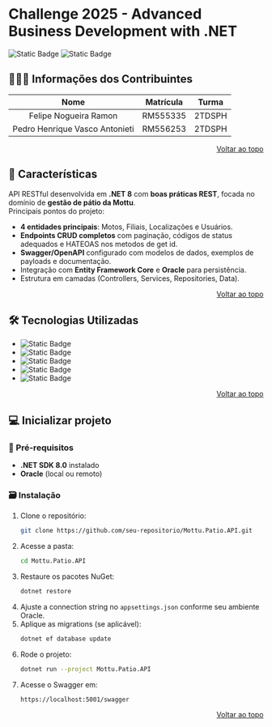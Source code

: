 <a id="readme-top"></a>

# Challenge 2025 - Advanced Business Development with .NET

![Static Badge](https://img.shields.io/badge/build-passing-brightgreen) ![Static Badge](https://img.shields.io/badge/Version-1.0.0-blue)

## 🧑‍🤝‍🧑 Informações dos Contribuintes

| Nome                          | Matrícula | Turma  |
| :---------------------------: | :-------: | :----: |
| Felipe Nogueira Ramon         | RM555335  | 2TDSPH |
| Pedro Henrique Vasco Antonieti| RM556253  | 2TDSPH |

<p align="right"><a href="#readme-top">Voltar ao topo</a></p>

## 🚩 Características

API RESTful desenvolvida em **.NET 8** com **boas práticas REST**, focada no domínio de **gestão de pátio da Mottu**.  
Principais pontos do projeto:  
- **4 entidades principais**: Motos, Filiais, Localizações e Usuários.  
- **Endpoints CRUD completos** com paginação, códigos de status adequados e HATEOAS nos metodos de get id.  
- **Swagger/OpenAPI** configurado com modelos de dados, exemplos de payloads e documentação.  
- Integração com **Entity Framework Core** e **Oracle** para persistência.  
- Estrutura em camadas (Controllers, Services, Repositories, Data).  

<p align="right"><a href="#readme-top">Voltar ao topo</a></p>

## 🛠️ Tecnologias Utilizadas

* ![Static Badge](https://img.shields.io/badge/.NET%208-512BD4?style=for-the-badge&logo=dotnet&logoColor=white)
* ![Static Badge](https://img.shields.io/badge/C%23-239120?style=for-the-badge&logo=csharp&logoColor=white)  
* ![Static Badge](https://img.shields.io/badge/Entity%20Framework%20Core-512BD4?style=for-the-badge&logo=nuget&logoColor=white)  
* ![Static Badge](https://img.shields.io/badge/Oracle-F80000?style=for-the-badge&logo=oracle&logoColor=white)  
* ![Static Badge](https://img.shields.io/badge/Swagger-85EA2D?style=for-the-badge&logo=swagger&logoColor=black)  

<p align="right"><a href="#readme-top">Voltar ao topo</a></p>

## 💻 Inicializar projeto

### 📝 Pré-requisitos
- **.NET SDK 8.0** instalado  
- **Oracle** (local ou remoto)  

### 🗃️ Instalação
1. Clone o repositório:
   ```sh
   git clone https://github.com/seu-repositorio/Mottu.Patio.API.git
   ```
2. Acesse a pasta:
   ```sh
   cd Mottu.Patio.API
   ```
3. Restaure os pacotes NuGet:
   ```sh
   dotnet restore
   ```
4. Ajuste a connection string no `appsettings.json` conforme seu ambiente Oracle.  
5. Aplique as migrations (se aplicável):
   ```sh
   dotnet ef database update
   ```
6. Rode o projeto:
   ```sh
   dotnet run --project Mottu.Patio.API
   ```
7. Acesse o Swagger em:
   ```
   https://localhost:5001/swagger
   ```

<p align="right"><a href="#readme-top">Voltar ao topo</a></p>

